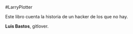 #LarryPlotter

Este libro cuenta la historia de un hacker de los que no hay.

**Luis Bastos**, gitlover.